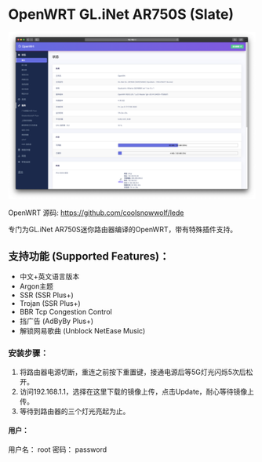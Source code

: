 # OpenWRT GL.iNet AR750S (Slate)
![Alt text](Screenshot.png)

OpenWRT 源码: https://github.com/coolsnowwolf/lede

专门为GL.iNet AR750S迷你路由器编译的OpenWRT，带有特殊插件支持。

## 支持功能 (Supported Features)：
* 中文+英文语言版本
* Argon主题
* SSR (SSR Plus+)
* Trojan (SSR Plus+)
* BBR Tcp Congestion Control
* 挡广告 (AdByBy Plus+)
* 解锁网易歌曲 (Unblock NetEase Music)


### 安装步骤：
1. 将路由器电源切断，重连之前按下重置键，接通电源后等5G灯光闪烁5次后松开。
2. 访问192.168.1.1，选择在这里下载的镜像上传，点击Update，耐心等待镜像上传。
3. 等待到路由器的三个灯光亮起为止。

#### 用户：
用户名： root
密码： password

